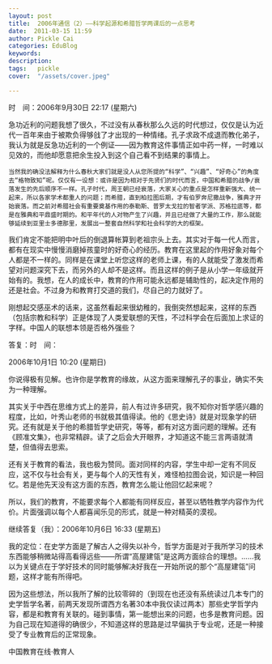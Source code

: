 ```yaml
---
layout: post  
title:  2006年通信（2）——科学起源和希腊哲学两课后的一点思考  
date:  2011-03-15 11:59  
author: Pickle Cai  
categories: EduBlog  
keywords: 
description:   
tags:	pickle   
cover:  "/assets/cover.jpeg"  

---  
```

    
时　间：2006年9月30日 22:17 (星期六)

急功近利的问题我想了很久，不过没有从春秋那么久远的时代想过，仅仅是认为近代一百年来由于被欺负得够戗了才出现的一种情绪。孔子求政不成退而教化弟子，我认为就是反急功近利的一个例证——因为教育这件事情正如中药一样，一时难以见效的，而他却愿意把余生投入到这个自己看不到结果的事情上。

    当然我的确没法解释为什么春秋大家们就是没人从您所提的“科学”、“兴趣”、“好奇心”的角度去“格物致知”呢。仅仅有一设想：或许是因为相对于先贤们的时代而言，中国和希腊的战争/衰落发生的先后顺序不一样。孔子时代，周王朝已经衰落，大家关心的重点是怎样重新强大、统一起来，所以各家学术都重人的问题；而希腊，直到柏拉图后期，才有伯罗奔尼撒战争，雅典才开始衰落。而之前对希腊社会有重要奠基作用的泰勒斯、普罗太戈拉的智者学派、苏格拉底等，都是在雅典和平鼎盛时期的。和平年代的人对物产生了兴趣，并且已经做了大量的工作，那么就能够延续到亚里士多德那里，发展出一整套自然科学和社会科学的大的框架。    

我们肯定不能把明中叶后的倒退算帐算到老祖宗头上去。其实对于每一代人而言，都有在现实中慢慢消磨掉孩童时的好奇心的经历。教育在这里起的作用好象对每个人都是不一样的。同样是在课堂上听您这样的老师上课，有的人就能受了激发而希望对问题深究下去，而另外的人却不是这样。而且这样的例子是从小学一年级就开始有的。我想，在人的成长中，教育的作用可能永远都是辅助性的，起决定作用的还是社会。不过身为和教育打交道的我们，尽自己的力就好了。    

刚想起交感巫术的话来，这虽然看起来很幼稚的，我倒突然想起来，这样的东西（包括宗教和科学）正是体现了人类爱联想的天性，不过科学会在后面加上求证的字样。中国人的联想本领是否格外强些？

答复：时　间：

2006年10月1日 10:20 (星期日)

你说得极有见解。也许你是学教育的缘故，从这方面来理解孔子的事业，确实不失为一种理解。



其实关于中西在思维方式上的差异，前人有过许多研究，我不知你对哲学感兴趣的程度，比如，叶秀山老师的书就极其值得读。他的《思史诗》就是对现象学的研究。还有就是关于他的希腊哲学史研究，等等，都有对这方面问题的理解。还有《顾准文集》，也非常精辟。读了之后会大开眼界，才知道这不能三言两语就清楚，但值得去思索。



还有关于教育的看法，我也极为赞同。面对同样的内容，学生中却一定有不同反应，这不仅与社会有关，更与每个人的天性有关，难怪柏拉图会说，知识是一种回忆。若是他先天没有这方面的东西，教育怎么能让他回忆起来呢？



所以，我们的教育，不能要求每个人都能有同样反应，甚至以牺牲教学内容作为代价。片面强调以每个人都喜闻乐见的形式，就是一种对精英的漠视。

继续答复（我）：2006年10月6日 16:33 (星期五)

我的定位：在史学方面是了解古人之得失以补今，哲学方面是对于我所学习的技术东西能够稍微站得高看得远些——所谓“高屋建瓴”是这两方面综合的理想。……我以为关键点在于学好技术的同时能够解决好我在一开始所说的那个“高屋建瓴”问题，这样才能有所得吧。

    

因为这些想法，所以我所了解的比较零碎的（到现在也还没有系统读过几本专门的史学哲学名著，前两天发现所谓西方名著30本中我仅读过两本）那些史学哲学内容，都是和教育有关联的。碰到事情，第一能想出来的问题，也多是教育问题。因为自己现在知道得的确很少，不知道这样的思路是过早偏执于专业呢，还是一种接受了专业教育后的正常现象。



										

		    
 中国教育在线·教育人

